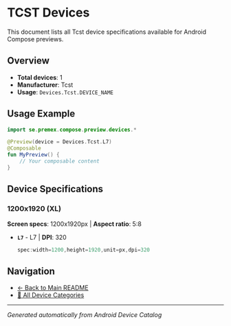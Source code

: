# TCST Devices

This document lists all Tcst device specifications available for Android Compose previews.

## Overview

- **Total devices**: 1
- **Manufacturer**: Tcst
- **Usage**: `Devices.Tcst.DEVICE_NAME`

## Usage Example

```kotlin
import se.premex.compose.preview.devices.*

@Preview(device = Devices.Tcst.L7)
@Composable
fun MyPreview() {
    // Your composable content
}
```

## Device Specifications

### 1200x1920 (XL)

**Screen specs**: 1200x1920px | **Aspect ratio**: 5:8

- **`L7`** - L7 | **DPI**: 320
  ```kotlin
  spec:width=1200,height=1920,unit=px,dpi=320
  ```

## Navigation

- [← Back to Main README](../../README.md)
- [📱 All Device Categories](../README.md)

---
*Generated automatically from Android Device Catalog*

